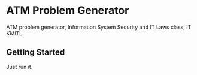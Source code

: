 # ATM Problem Generator
ATM problem generator, Information System Security and IT Laws class, IT KMITL.

## Getting Started
Just run it.
